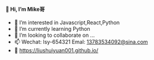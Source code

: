 #### 👋 Hi, I’m Mike哥
- 👀 I’m interested in Javascript,React,Python
- 🌱 I’m currently learning Python
- 💞️ I’m looking to collaborate on ...
- 📫 Wechat: lsy-654321 Emal: 13783534092@sina.com
- 🏡 https://liushuiyuan001.github.io/

<!---
liushuiyuan001/liushuiyuan001 is a ✨ special ✨ repository because its `README.md` (this file) appears on your GitHub profile.
You can click the Preview link to take a look at your changes.
--->
